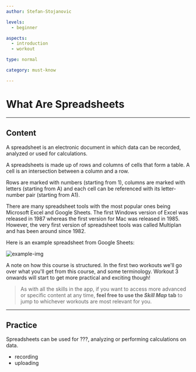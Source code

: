 ```yaml
---
author: Stefan-Stojanovic

levels:
  - beginner

aspects:
  - introduction
  - workout

type: normal

category: must-know

---
```


# What Are Spreadsheets

---
## Content

A spreadsheet is an electronic document in which data can be recorded, analyzed or used for calculations.

A spreadsheets is made up of rows and columns of cells that form a table. A cell is an intersection between a column and a row.

Rows are marked with numbers (starting from 1), columns are marked with letters (starting from A) and each cell can be referenced with its letter-number pair (starting from A1).

There are many spreadsheet tools with the most popular ones being Microsoft Excel and Google Sheets. The first Windows version of Excel was released in 1987 whereas the first version for Mac was released in 1985. However, the very first version of spreadsheet tools was called Multiplan and has been around since 1982.

Here is an example spreadsheet from Google Sheets:

![example-img](https://img.enkipro.com/2cff4b94fcc34f489dfbd3f70e798855.png)


A note on how this course is structured. In the first two workouts we'll go over what you'll get from this course, and some terminology. Workout 3 onwards will start to get more practical and exciting though!

> As with all the skills in the app, if you want to access more advanced or specific content at any time, **feel free to use the *Skill Map* tab** to jump to whichever workouts are most relevant for you.

---
## Practice

Spreadsheets can be used for ???, analyzing or performing calculations on data.

* recording
* uploading
